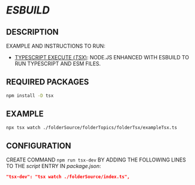 # _ESBUILD_

## DESCRIPTION

EXAMPLE AND INSTRUCTIONS TO RUN:

* [TYPESCRIPT EXECUTE (_TSX_)](https://github.com/esbuild-kit/tsx): NODE.JS ENHANCED WITH ESBUILD TO RUN TYPESCRIPT AND ESM FILES.

## REQUIRED PACKAGES

```bash
npm install -D tsx
```

## EXAMPLE

```bash
npx tsx watch ./folderSource/folderTopics/folderTsx/exampleTsx.ts
```

## CONFIGURATION

CREATE COMMAND `npm run tsx-dev` BY ADDING THE FOLLOWING LINES TO THE _script_ ENTRY IN _package.json_:

  ```json
  "tsx-dev": "tsx watch ./folderSource/index.ts",
  ```
  